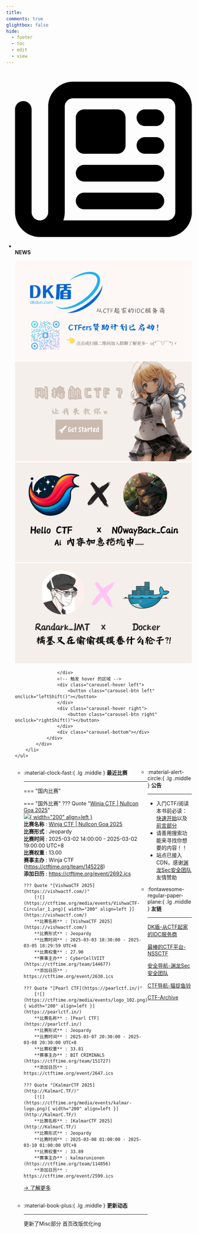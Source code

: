 ```yaml
---
title: 
comments: true
glightbox: false
hide:
  - footer
  - toc
  - edit
  - view
---
```


<div class="grid cards">
    <ul>
        <li>
            <p><span class="twemoji lg middle"><svg xmlns="http://www.w3.org/2000/svg"
                        viewBox="0 0 512 512"><!--! Font Awesome Free 6.5.1 by @fontawesome - https://fontawesome.com License - https://fontawesome.com/license/free (Icons: CC BY 4.0, Fonts: SIL OFL 1.1, Code: MIT License) Copyright 2023 Fonticons, Inc.-->
                        <path
                            d="M168 80c-13.3 0-24 10.7-24 24v304c0 8.4-1.4 16.5-4.1 24H440c13.3 0 24-10.7 24-24V104c0-13.3-10.7-24-24-24H168zM72 480c-39.8 0-72-32.2-72-72V112c0-13.3 10.7-24 24-24s24 10.7 24 24v296c0 13.3 10.7 24 24 24s24-10.7 24-24V104c0-39.8 32.2-72 72-72h272c39.8 0 72 32.2 72 72v304c0 39.8-32.2 72-72 72H72zm104-344c0-13.3 10.7-24 24-24h96c13.3 0 24 10.7 24 24v80c0 13.3-10.7 24-24 24h-96c-13.3 0-24-10.7-24-24v-80zm200-24h32c13.3 0 24 10.7 24 24s-10.7 24-24 24h-32c-13.3 0-24-10.7-24-24s10.7-24 24-24zm0 80h32c13.3 0 24 10.7 24 24s-10.7 24-24 24h-32c-13.3 0-24-10.7-24-24s10.7-24 24-24zm-176 80h208c13.3 0 24 10.7 24 24s-10.7 24-24 24H200c-13.3 0-24-10.7-24-24s10.7-24 24-24zm0 80h208c13.3 0 24 10.7 24 24s-10.7 24-24 24H200c-13.3 0-24-10.7-24-24s10.7-24 24-24z">
                        </path>
                    </svg></span> <strong>NEWS</strong></p>
            <div class="grid cards">
                <div class="carousel">
                    <div class="carousel-container">
                        <a href="https://www.dkdun.cn/"><img src="./assets/banner-dkdun.png" /></a>
                        <a href="../hc-start/" target="_blank"><img src="./assets/banner-quickstart.png" /></a>
                        <a href="../hc-ai/" target="_blank"><img src="./assets/banner-update.png" /></a>
                        <a href="https://github.com/CTF-Archives" target="_blank"><img src="./assets/banner-Achieve.png" /></a>
                        
                    </div>
                    <!-- 触发 hover 的区域 -->
                    <div class="carousel-hover left">
                        <button class="carousel-btn left" onclick="leftShift()"></button>
                    </div>
                    <div class="carousel-hover right">
                        <button class="carousel-btn right" onclick="rightShift()"></button>
                    </div>
                    <div class="carousel-bottom"></div>
                </div>
            </div>
        </li>
    </ul>
</div>

<div class="grid grid-cols-8 gap-4" style="display: grid;grid-template-columns: 70% 30%;" markdown>

<div class="grid cards" style="display: grid; grid-template-columns: 1fr;" markdown>

<div class="grid cards" markdown>

-   :material-clock-fast:{ .lg .middle } __最近比赛__

    ---
    <!-- 主页赛事展示_开始 -->
    === "国内比赛"
    
    === "国外比赛"
        ??? Quote "[Winja CTF | Nullcon Goa 2025](https://ctf.winja.org/)"  
            [![](https://ctftime.org/media/events/winja-logo-transparent_2.png){ width="200" align=left }](https://ctf.winja.org/)  
            **比赛名称** : [Winja CTF | Nullcon Goa 2025](https://ctf.winja.org/)  
            **比赛形式** : Jeopardy  
            **比赛时间** : 2025-03-02 14:00:00 - 2025-03-02 19:00:00 UTC+8  
            **比赛权重** : 13.00  
            **赛事主办** : Winja CTF (https://ctftime.org/team/145228)  
            **添加日历** : https://ctftime.org/event/2692.ics  
            
        ??? Quote "[VishwaCTF 2025](https://vishwactf.com/)"  
            [![](https://ctftime.org/media/events/VishwaCTF-Circular_1.png){ width="200" align=left }](https://vishwactf.com/)  
            **比赛名称** : [VishwaCTF 2025](https://vishwactf.com/)  
            **比赛形式** : Jeopardy  
            **比赛时间** : 2025-03-03 18:30:00 - 2025-03-05 18:29:59 UTC+8  
            **比赛权重** : 27.90  
            **赛事主办** : CyberCellVIIT (https://ctftime.org/team/144677)  
            **添加日历** : https://ctftime.org/event/2630.ics  
            
        ??? Quote "[Pearl CTF](https://pearlctf.in/)"  
            [![](https://ctftime.org/media/events/logo_102.png){ width="200" align=left }](https://pearlctf.in/)  
            **比赛名称** : [Pearl CTF](https://pearlctf.in/)  
            **比赛形式** : Jeopardy  
            **比赛时间** : 2025-03-07 20:30:00 - 2025-03-08 20:30:00 UTC+8  
            **比赛权重** : 33.81  
            **赛事主办** : BIT CRIMINALS (https://ctftime.org/team/151727)  
            **添加日历** : https://ctftime.org/event/2647.ics  
            
        ??? Quote "[KalmarCTF 2025](http://KalmarC.TF/)"  
            [![](https://ctftime.org/media/events/kalmar-logo.png){ width="200" align=left }](http://KalmarC.TF/)  
            **比赛名称** : [KalmarCTF 2025](http://KalmarC.TF/)  
            **比赛形式** : Jeopardy  
            **比赛时间** : 2025-03-08 01:00:00 - 2025-03-10 01:00:00 UTC+8  
            **比赛权重** : 33.89  
            **赛事主办** : kalmarunionen (https://ctftime.org/team/114856)  
            **添加日历** : https://ctftime.org/event/2599.ics  
            
    <!-- 主页赛事展示_结束 -->
    [→ 了解更多](./Event/)

</div>
  <div class="grid cards" markdown>

-   :material-book-plus:{ .lg .middle } __更新动态__

    ---

    更新了Misc部分 首页改版优化ing

</div>  
</div>
<div class="grid cards" markdown>

<div class="grid cards" markdown>

-   :material-alert-circle:{ .lg .middle } __公告__

    ---

    - 入门CTF/阅读本书前必读：[快速开始](./hc-start/)以及[前言部分](./hc-preface/)  
    - 请善用搜索功能来寻找你想要的内容！！
    - 站点已接入 CDN，感谢[渊龙Sec安全团队](https://dh.aabyss.cn)友情赞助

-   :fontawesome-regular-paper-plane:{ .lg .middle } __友链__

    ---

    [DK盾-从CTF起家的IDC服务商](https://www.dkdun.cn)

    [最棒的CTF平台-NSSCTF](https://www.nssctf.cn/)  

    [安全导航-渊龙Sec安全团队](https://dh.aabyss.cn)    

    [CTF导航-猫捉鱼铃](https://ctf.mzy0.com/)

    [CTF-Archive](https://github.com/CTF-Archives)

</div>   

</div>

</div>
